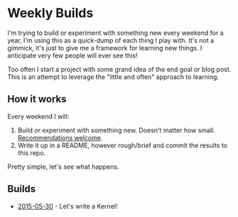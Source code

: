 # Weekly Builds
I'm trying to build or experiment with something new every weekend for a year, I'm using this as a quick-dump of each thing I play with. It's not a gimmick, it's just to give me a framework for learning new things. I anticipate very few people will ever see this!

Too often I start a project with some grand idea of the end goal or blog post. This is an attempt to leverage the "little and often" approach to learning.

## How it works

Every weekend I will:

1. Build or experiment with something new. Doesn't matter how small. [Recommendations welcome](http://twitter.com/peterejhamilton).
2. Write it up in a README, however rough/brief and commit the results to this repo.

Pretty simple, let's see what happens.

## Builds

- [2015-05-30](https://github.com/petehamilton/weekly-build/tree/master/2015-05-30) - Let's write a Kernel!
